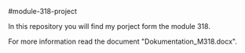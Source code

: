 #module-318-project

In this repository you will find my porject form the module 318.

For more information read the document "Dokumentation_M318.docx".